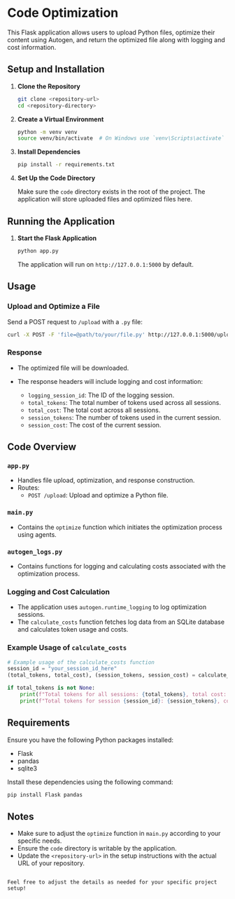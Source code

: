 # Code Optimization

This Flask application allows users to upload Python files, optimize their content using Autogen, and return the optimized file along with logging and cost information.

## Setup and Installation

1. **Clone the Repository**

   ```bash
   git clone <repository-url>
   cd <repository-directory>
   ```

2. **Create a Virtual Environment**

   ```bash
   python -m venv venv
   source venv/bin/activate  # On Windows use `venv\Scripts\activate`
   ```

3. **Install Dependencies**

   ```bash
   pip install -r requirements.txt
   ```

4. **Set Up the Code Directory**

   Make sure the `code` directory exists in the root of the project. The application will store uploaded files and optimized files here.

## Running the Application

1. **Start the Flask Application**

   ```bash
   python app.py
   ```

   The application will run on `http://127.0.0.1:5000` by default.

## Usage

### Upload and Optimize a File

Send a POST request to `/upload` with a `.py` file:

```bash
curl -X POST -F 'file=@path/to/your/file.py' http://127.0.0.1:5000/upload -o optimized.py
```

### Response

- The optimized file will be downloaded.
- The response headers will include logging and cost information:

  - `logging_session_id`: The ID of the logging session.
  - `total_tokens`: The total number of tokens used across all sessions.
  - `total_cost`: The total cost across all sessions.
  - `session_tokens`: The number of tokens used in the current session.
  - `session_cost`: The cost of the current session.

## Code Overview

### `app.py`

- Handles file upload, optimization, and response construction.
- Routes:
  - `POST /upload`: Upload and optimize a Python file.

### `main.py`

- Contains the `optimize` function which initiates the optimization process using agents.

### `autogen_logs.py`

- Contains functions for logging and calculating costs associated with the optimization process.

### Logging and Cost Calculation

- The application uses `autogen.runtime_logging` to log optimization sessions.
- The `calculate_costs` function fetches log data from an SQLite database and calculates token usage and costs.

### Example Usage of `calculate_costs`

```python
# Example usage of the calculate_costs function
session_id = "your_session_id_here"
(total_tokens, total_cost), (session_tokens, session_cost) = calculate_costs(session_id)

if total_tokens is not None:
    print(f"Total tokens for all sessions: {total_tokens}, total cost: {total_cost}")
    print(f"Total tokens for session {session_id}: {session_tokens}, cost: {session_cost}")
```

## Requirements

Ensure you have the following Python packages installed:

- Flask
- pandas
- sqlite3

Install these dependencies using the following command:

```bash
pip install Flask pandas
```

## Notes

- Make sure to adjust the `optimize` function in `main.py` according to your specific needs.
- Ensure the `code` directory is writable by the application.
- Update the `<repository-url>` in the setup instructions with the actual URL of your repository.
```

Feel free to adjust the details as needed for your specific project setup!
